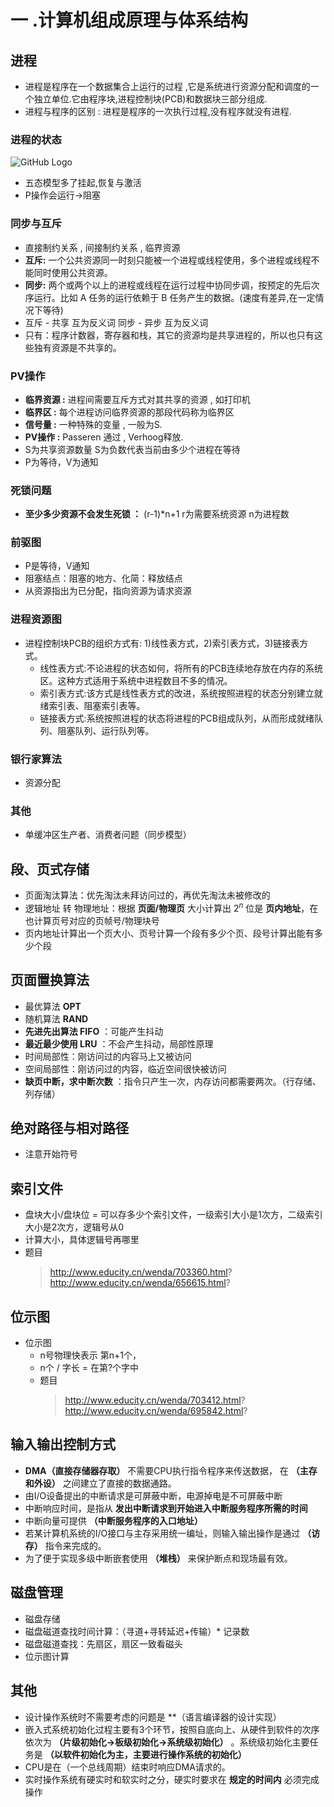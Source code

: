 # 一 .计算机组成原理与体系结构

## 进程
* 进程是程序在一个数据集合上运行的过程 ,它是系统进行资源分配和调度的一个独立单位.它由程序块,进程控制块(PCB)和数据块三部分组成.
* 进程与程序的区别 : 进程是程序的一次执行过程,没有程序就没有进程.

### 进程的状态

![GitHub Logo](/images/进程状态转换.png)

* 五态模型多了挂起,恢复与激活
* P操作会运行->阻塞

### 同步与互斥

* 直接制约关系 , 间接制约关系 , 临界资源
* **互斥:** 一个公共资源同一时刻只能被一个进程或线程使用，多个进程或线程不能同时使用公共资源。
* **同步:** 两个或两个以上的进程或线程在运行过程中协同步调，按预定的先后次序运行。比如 A 任务的运行依赖于 B 任务产生的数据。(速度有差异,在一定情况下等待)
* 互斥 - 共享 互为反义词  同步 - 异步 互为反义词
* 只有：程序计数器，寄存器和栈，其它的资源均是共享进程的，所以也只有这些独有资源是不共享的。

### PV操作

* **临界资源 :** 进程间需要互斥方式对其共享的资源 , 如打印机
* **临界区 :** 每个进程访问临界资源的那段代码称为临界区
* **信号量 :** 一种特殊的变量 , 一般为S.
* **PV操作 :** Passeren 通过 , Verhoog释放.
* S为共享资源数量  S为负数代表当前由多少个进程在等待
* P为等待，V为通知

### 死锁问题
* **至少多少资源不会发生死锁 ：** (r-1)*n+1 r为需要系统资源 n为进程数

### 前驱图

* P是等待，V通知
* 阻塞结点：阻塞的地方、化简：释放结点
* 从资源指出为已分配，指向资源为请求资源

### 进程资源图
  * 进程控制块PCB的组织方式有: 1)线性表方式，2)索引表方式，3)链接表方式。
    * 线性表方式:不论进程的状态如何，将所有的PCB连续地存放在内存的系统区。这种方式适用于系统中进程数目不多的情况。
    * 索引表方式:该方式是线性表方式的改进，系统按照进程的状态分别建立就绪索引表、阻塞索引表等。
    * 链接表方式:系统按照进程的状态将进程的PCB组成队列，从而形成就绪队列、阻塞队列、运行队列等。

### 银行家算法
* 资源分配

### 其他
* 单缓冲区生产者、消费者问题（同步模型）

## 段、页式存储

* 页面淘汰算法：优先淘汰未拜访问过的，再优先淘汰未被修改的
* 逻辑地址 转 物理地址：根据 **页面/物理页** 大小计算出 $2^n$ 位是 **页内地址**，在也计算页号对应的页帧号/物理块号
* 页内地址计算出一个页大小、页号计算一个段有多少个页、段号计算出能有多少个段

## 页面置换算法
* 最优算法 **OPT**
* 随机算法 **RAND**
* **先进先出算法 FIFO** ：可能产生抖动
* **最近最少使用 LRU** ：不会产生抖动，局部性原理
* 时间局部性：刚访问过的内容马上又被访问
* 空间局部性：刚访问过的内容，临近空间很快被访问
* **缺页中断，求中断次数** ：指令只产生一次，内存访问都需要两次。（行存储、列存储）

## 绝对路径与相对路径
* 注意开始符号

## 索引文件
* 盘块大小/盘块位 = 可以存多少个索引文件，一级索引大小是1次方，二级索引大小是2次方，逻辑号从0
* 计算大小，具体逻辑号再哪里
* 题目
    > http://www.educity.cn/wenda/703360.html?
    http://www.educity.cn/wenda/656615.html?

## 位示图
* 位示图
  * n号物理快表示 第n+1个，
  *  n个 / 字长 = 在第?个字中
  *  题目
     > http://www.educity.cn/wenda/703412.html?
      http://www.educity.cn/wenda/695842.html?

## 输入输出控制方式
* **DMA（直接存储器存取）** 不需要CPU执行指令程序来传送数据， 在 **（主存和外设）** 之间建立了直接的数据通路。
* 由I/O设备提出的中断请求是可屏蔽中断，电源掉电是不可屏蔽中断
* 中断响应时间，是指从 **发出中断请求到开始进入中断服务程序所需的时间**
* 中断向量可提供 **（中断服务程序的入口地址）**
* 若某计算机系统的I/O接口与主存采用统一编址，则输入输出操作是通过 **（访存）** 指令来完成的。
* 为了便于实现多级中断嵌套使用 **（堆栈）** 来保护断点和现场最有效。

## 磁盘管理

* 磁盘存储
* 磁盘磁道查找时间计算：（寻道+寻转延迟+传输）* 记录数
* 磁盘磁道查找：先扇区，扇区一致看磁头
* 位示图计算

## 其他
* 设计操作系统时不需要考虑的问题是 **（语言编译器的设计实现）
* 嵌入式系统初始化过程主要有3个环节，按照自底向上、从硬件到软件的次序依次为 **（片级初始化→板级初始化→系统级初始化）** 。系统级初始化主要任务是 **（以软件初始化为主，主要进行操作系统的初始化）**
* CPU是在（一个总线周期）结束时响应DMA请求的。
* 实时操作系统有硬实时和软实时之分，硬实时要求在 **规定的时间内** 必须完成操作